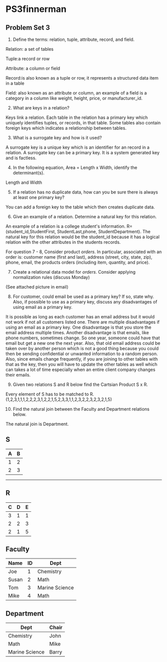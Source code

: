 # PS3finnerman
## Problem Set 3 

1. Define the terms: relation, tuple, attribute, record, and field.
  
  Relation: a set of tables
  
  Tuple:a record or row
  
  Attribute: a column or field
  
  Record:is also known as a tuple or row, it represents a structured data item in a table
  
  Field: also known as an attribute or column, an example of a field is a category in a column like weight, height, price, or manufacturer_id. 
  
2. What are keys in a relation?

  Keys link a relation. Each table in the relation has a primary key which uniquely identifies tuples, or records, in that table. Some tables also contain foreign keys which indicates a relationship between tables. 

3. What is a surrogate key and how is it used?

  A surrogate key is a unique key which is an identifier for an record in a relation. A surrogate key can be a primary key. It is a system generated key and is factless.

4. In the following equation, Area = Length x Width, identify the determinant(s).

  Length and Width

5. If a relation has no duplicate data, how can you be sure there is always at least one primary key?

  You can add a foreign key to the table which then creates duplicate data.

6. Give an example of a relation.  Determine a natural key for this relation.

  An example of a relation is a college student's information. R=(student_id,StudentFirst, StudentLast,phone, StudentDepartment). The natural key for this relation would be the student_id because it has a logical relation with the other attributes in the students records.

  For question 7 - 8, Consider product *orders*.  In particular, associated with an order is: customer name (first and last), address (street, city, state, zip), phone, email, the products orders (including item, quantity, and price).  

7. Create a relational data model for *orders*.  Consider applying normalization rules (discuss Monday)

  (See attached picture in email)

8. For customer, could email be used as a primary key?  If so, state why.  Also, if possible to use as a primary key, discuss any disadvantages of using email as a primary key.
  
  It is possible as long as each customer has an email address but it would not work if not all customers listed one. There are multiple disadvantages if using an email as a primary key. One disadvantage is that you store the email address multiple times. Another disadvantage is that emails, like phone numbers, sometimes change. So one year, someone could have that email but get a new one the next year. Also, that old email address could be taken over by another person which is not a good thing because you could then be sending confidential or unwanted information to a random person. Also, since emails change frequently, if you are joining to other tables with that as the key, then you will have to update the other tables as well which can takes a lot of time especially when an entire client company changes their emails.
  
9. Given two relations S and R below find the Cartsian Product S x R. 

  Every element of S has to be matched to R. (1,2,3,1,1,1,2,2,2,3,1,2,2,1,5,2,3,3,1,1,2,3,2,2,3,2,3,2,1,5)
  
10. Find the natural join between the Faculty and Department relations below.

  The natural join is Department.
  
S
--------------
| A | B |
|---|---|
| 1 | 2 |
| 2 | 3 |
---------

R
------------
| C | D | E |
|---|---|---|
| 3 | 1 | 1 |
| 2 | 2 | 3 |
| 2 | 1 | 5 |



Faculty
--------------
| Name | ID | Dept |
|-------|----|----------------|
| Joe | 1 | Chemistry |
| Susan | 2 | Math |
| Tom | 3 | Marine Science |
| Mike | 4 | Math |


Department
------------
| Dept | Chair  |
|---|---|
| Chemistry | John |
| Math | Mike |
| Marine Science | Barry |
